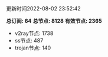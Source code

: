 更新时间2022-08-02 23:52:42

**总订阅: 64**
**总节点: 8128**
**有效节点: 2365**
- v2ray节点: 1738
- ss节点: 487
- trojan节点: 140
